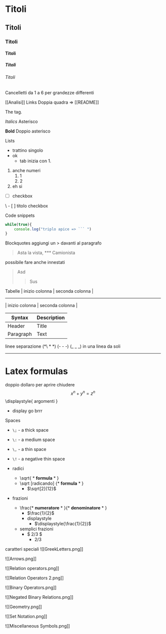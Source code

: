 # Titoli
## Titoli
### Titoli
#### Titoli
##### Titoli
###### Titoli
Cancelletti da 1 a 6 per grandezze differenti

\[\[Analisi]]
Links
Doppia quadra  => [[README]]

The tag.

*Italics*
Asterisco

**Bold**
Doppio asterisco

Lists
- trattino singolo
- ok
	- tab
inizia con 1.
1. anche numeri
	1. 1
	2. 2
2. eh si

- [ ] checkbox

\ - [ ] titolo checkbox

Code snippets
``` js
while(true){
	console.log("triplo apice => ``` ")
}
```
Blockquotes
aggiungi un > davanti al paragrafo

> Asta la vista, *** Camionista

possibile fare anche innestati
>Asd
>>Sus

Tabelle
\| inizio colonna \| seconda colonna \|
- - - - - - - -
\| inizio colonna \| seconda colonna \|



| Syntax      | Description |
| ----------- | ----------- |
| Header      | Title       |
| Paragraph   | Text        |


linee separazione (\*\ * \*) (- - -) (\_ \_ \_)
in una linea da soli 
- - -
# Latex formulas
doppio dollaro per aprire chiudere
$$x^n + y^n = z^n$$
\\displaystyle{ argomenti } 
- display go brrr

Spaces
- `\;` - a thick space
- `\:` - a medium space
- `\,` - a thin space
- `\!` - a negative thin space

- radici
	- \\sqrt{ * **formula** * }
	- \sqrt \[radicando] {* **formula** * }
		- $\sqrt[2]{12}$
- frazioni
	- \\frac{* **numeratore** * }{* **denominatore** * }
		- $\frac{1}{2}$
		- displaystyle
			-  $\displaystyle{\frac{1}{2}}$
	- semplici frazioni
		- $ 2/3 $ 
			- $2/3$ 

caratteri speciali
![[GreekLetters.png]]

![[Arrows.png]]

![[Relation operators.png]]

![[Relation Operators 2.png]]

![[Binary Operators.png]]

![[Negated Binary Relations.png]]

![[Geometry.png]]

![[Set Notation.png]]

![[Miscellaneous Symbols.png]]